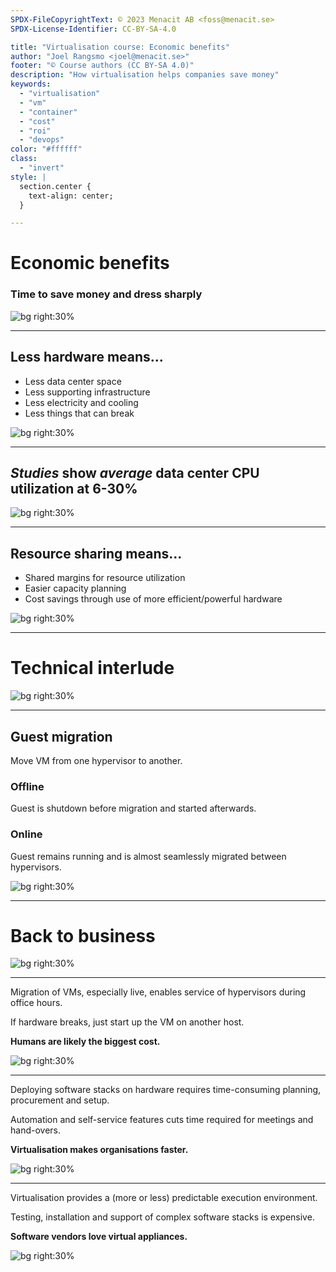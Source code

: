 ```yaml
---
SPDX-FileCopyrightText: © 2023 Menacit AB <foss@menacit.se>
SPDX-License-Identifier: CC-BY-SA-4.0

title: "Virtualisation course: Economic benefits"
author: "Joel Rangsmo <joel@menacit.se>"
footer: "© Course authors (CC BY-SA 4.0)"
description: "How virtualisation helps companies save money"
keywords:
  - "virtualisation"
  - "vm"
  - "container"
  - "cost"
  - "roi"
  - "devops"
color: "#ffffff"
class:
  - "invert"
style: |
  section.center {
    text-align: center;
  }

---
```

<!-- _footer: "%ATTRIBUTION_PREFIX% Bixentro (CC BY 2.0)" -->
# Economic benefits
### Time to save money and dress sharply

![bg right:30%](images/03-business_man_graffiti.jpg)

<!--
- It's all bout' the money, it's all bout the dumdudmudumdudm.

- Unfortuneatly this is what people other than nerds general care about.  

- Useful knowledge to understand how we got here.

- Important for you to make friends/get promoted/earn a decent salary at most places.

Segue: Let's start with the simple stuff - HW.
-->

---
<!-- _footer: "%ATTRIBUTION_PREFIX% Sergei F (CC BY 2.0)" -->
## Less hardware means...
- Less data center space
- Less supporting infrastructure
- Less electricity and cooling
- Less things that can break

![bg right:30%](images/03-fly_on_knife.jpg)

<!--
- Data center space is expensive, as it needs to be secure, climate controlled and somewhat clean.

- Servers need a lot of supporting infrastructure such as network switches, UPSes and (especially)
back in the days KVMs (Keyboard-Video-Mouse, yikes). It all cost money and take space.

- These days it should not come as a surprise to anyone, but electricity is expensive. Cooling also
requires a lot of energy (in general).

- Lots of HW means that many things must be maintained and that can break - not just servers but
also supporting infrastructure. Humans need to fix/order/replace these, humans are expensive and
annoying: you need to find them, give em money and keep them happy.

Segue: Another thing to consider is that we barely use the computers that we've bought.
-->

---
<!-- _footer: "%ATTRIBUTION_PREFIX% Roy Luck (CC BY 2.0)" -->
## _Studies_ show _average_ data center CPU utilization at 6-30%

![bg right:30%](images/03-oil_refinery.jpg)

<!--
- There are studies out there made by various actors: all of them show very low utilization.

- These have been produced with more or less effort: many contains circular references.

- Others, such as those published by Google and Alibaba are not likely not very representative of
average enterprise environments.

- Match instructors anecdotal observations.

- We can like fit these computing needs on a few hypervisors instead.
-->

---
<!-- _footer: "%ATTRIBUTION_PREFIX% Jonathan Brandt (CC0 1.0)" -->
## Resource sharing means...
- Shared margins for resource utilization
- Easier capacity planning
- Cost savings through use of more efficient/powerful hardware

![bg right:30%](images/03-tumbler.jpg)

<!--
- We also don't need to think so much about margins. We can always vertically scale guests, in some
cases even without shutting down the instance: Linux supports hot swapping of CPUs and similar.

- Same goes for capacity planning, don't need to spend so much effort for every system.

- In general, more powerful HW is more cost efficient from a power and/or space perspective. It
would probably hard to motivate investment in such fancy HW without knowing if it would be used.
-->

---
<!-- _footer: "%ATTRIBUTION_PREFIX% Wolfgang Stief (CC0 1.0)" -->
# Technical interlude

![bg right:30%](images/03-chips_on_pcb.jpg)

<!--
Let's take a deep breath: in order to explain further economic benefits we need to understand the
underlying technology a bit better. Let's talk about guest migration.
-->

---
<!-- _footer: "%ATTRIBUTION_PREFIX% Austin Design (CC BY-SA 2.0)" -->
## Guest migration
Move VM from one hypervisor to another.

### Offline
Guest is shutdown before migration and started afterwards.

### Online
Guest remains running and is almost seamlessly migrated between hypervisors.

![bg right:30%](images/03-crystal_wave.jpg)

<!--
- In a clustered environment we can move guests between hypervisors

- Some solutions support migrating state (disk, memory, CPU registers, etc) and through slight of
hand make the guest run seamlessly on the other host. Some don't: offline VS online.

- While not a strict requirement, some type of shared storage for VM disks/file systems is required

- Not trivial, but we'll cover the implementation details later in the course.
-->

---
<!-- _footer: "%ATTRIBUTION_PREFIX% Austin Design (CC BY-SA 2.0)" -->
# Back to business

![bg right:30%](images/03-smokey_man.jpg)

<!--
Time to tie the tie again.
-->

---
<!-- _footer: "%ATTRIBUTION_PREFIX% Kuhnmi (CC BY 2.0)" -->
Migration of VMs, especially live, enables service of hypervisors during office hours.  
  
If hardware breaks, just start up the VM on another host.  
  
**Humans are likely the biggest cost.**

![bg right:30%](images/03-kolibri.jpg)

<!--
- Being able to do maintenance without screaming users is huge.

- Handling HW breakage seams trivial, not so much back in the days when Windows was tightly coupled
with the hardware it was installed on. Still not trivial - both due to actual and license problems

- Legacy systems can survive long past their HWs due date. Companies love this, sysadmins not so
much.

- Deserves repeating: Human labor is expensive and something most organisations try to avoid.
-->

---
<!-- _footer: "%ATTRIBUTION_PREFIX% Jeena Paradies (CC BY 2.0)" -->
Deploying software stacks on hardware requires time-consuming planning, procurement and setup.  
  
Automation and self-service features cuts time required for meetings and hand-overs.  
  
**Virtualisation makes organisations faster.**

![bg right:30%](images/03-frosty_lion.jpg)

<!--
- Costs needed to anticipated in detail. The requirement to pay a lot up front for new systems was
a huge barrier for startups/small players.

- Buying HW, finding space in a rack and making somewhat put it up takes a lot of effort.

- Lead times for hardware is really long these days and the supply chain is unpredictable.

- If we can remove humans we can start to automate things. Time consuming (expensive) to move tasks
between developers and HW team, lot's of room for errors and miscommunication.

- We wouldn't have devops the way it is today without virtualisation.
-->

---
<!-- _footer: "%ATTRIBUTION_PREFIX% Jusotil_1943 (CC0 1.0)" -->
Virtualisation provides a (more or less) predictable execution environment.  
  
Testing, installation and support of complex software stacks is expensive.  
  
**Software vendors love virtual appliances.**

![bg right:30%](images/03-rusted_cards.jpg)

<!--
- Selling software that other parties are suppose to install, manage and/or maintain is a real
mess and quite annoying.

- You need to take a lot of variables into question: OS version, hardware/drivers, faulty setup.

- Before the problem used to be solved by shipping pizza boxes to customers, but that's also meh.

- Virtual appliances can be delivered preconfigured in a somewhat predictable environment, only
exposing limited configuration options that the customers can screw up.
-->
